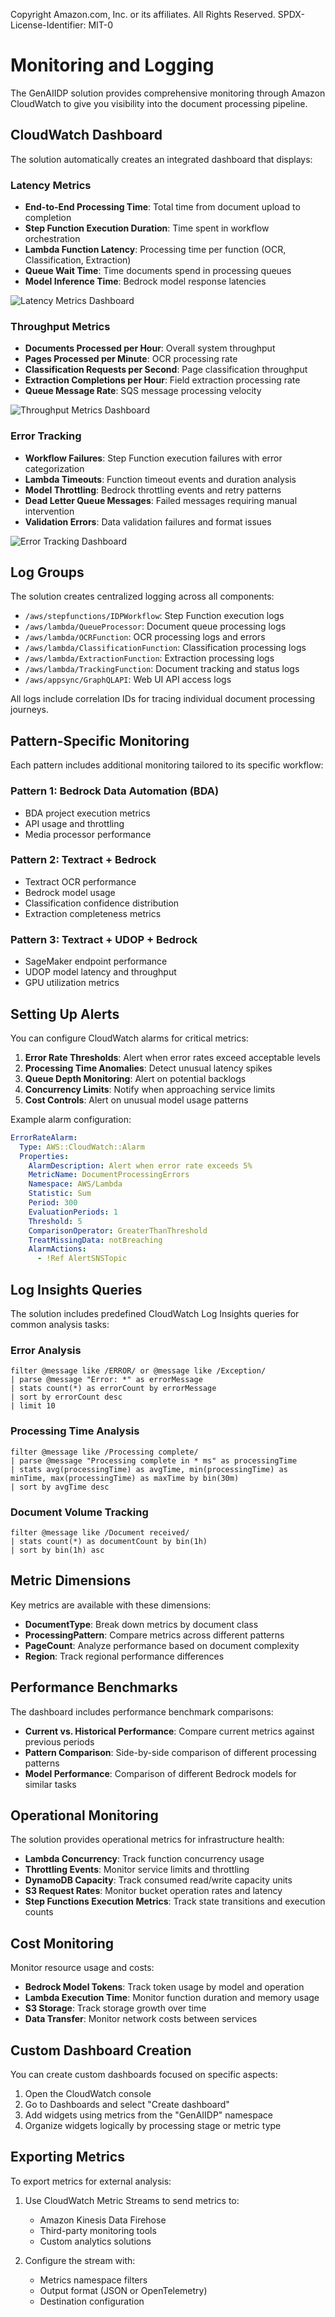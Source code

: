 Copyright Amazon.com, Inc. or its affiliates. All Rights Reserved.
SPDX-License-Identifier: MIT-0

# Monitoring and Logging

The GenAIIDP solution provides comprehensive monitoring through Amazon CloudWatch to give you visibility into the document processing pipeline.

## CloudWatch Dashboard

The solution automatically creates an integrated dashboard that displays:

### Latency Metrics

- **End-to-End Processing Time**: Total time from document upload to completion
- **Step Function Execution Duration**: Time spent in workflow orchestration
- **Lambda Function Latency**: Processing time per function (OCR, Classification, Extraction)
- **Queue Wait Time**: Time documents spend in processing queues
- **Model Inference Time**: Bedrock model response latencies

![Latency Metrics Dashboard](../images/Dashboard1.png)

### Throughput Metrics

- **Documents Processed per Hour**: Overall system throughput
- **Pages Processed per Minute**: OCR processing rate
- **Classification Requests per Second**: Page classification throughput
- **Extraction Completions per Hour**: Field extraction processing rate
- **Queue Message Rate**: SQS message processing velocity

![Throughput Metrics Dashboard](../images/Dashboard2.png)

### Error Tracking

- **Workflow Failures**: Step Function execution failures with error categorization
- **Lambda Timeouts**: Function timeout events and duration analysis
- **Model Throttling**: Bedrock throttling events and retry patterns
- **Dead Letter Queue Messages**: Failed messages requiring manual intervention
- **Validation Errors**: Data validation failures and format issues

![Error Tracking Dashboard](../images/Dashboard3.png)

## Log Groups

The solution creates centralized logging across all components:

- `/aws/stepfunctions/IDPWorkflow`: Step Function execution logs
- `/aws/lambda/QueueProcessor`: Document queue processing logs
- `/aws/lambda/OCRFunction`: OCR processing logs and errors
- `/aws/lambda/ClassificationFunction`: Classification processing logs
- `/aws/lambda/ExtractionFunction`: Extraction processing logs
- `/aws/lambda/TrackingFunction`: Document tracking and status logs
- `/aws/appsync/GraphQLAPI`: Web UI API access logs

All logs include correlation IDs for tracing individual document processing journeys.

## Pattern-Specific Monitoring

Each pattern includes additional monitoring tailored to its specific workflow:

### Pattern 1: Bedrock Data Automation (BDA)
- BDA project execution metrics
- API usage and throttling
- Media processor performance

### Pattern 2: Textract + Bedrock
- Textract OCR performance
- Bedrock model usage
- Classification confidence distribution
- Extraction completeness metrics

### Pattern 3: Textract + UDOP + Bedrock
- SageMaker endpoint performance
- UDOP model latency and throughput
- GPU utilization metrics

## Setting Up Alerts

You can configure CloudWatch alarms for critical metrics:

1. **Error Rate Thresholds**: Alert when error rates exceed acceptable levels
2. **Processing Time Anomalies**: Detect unusual latency spikes
3. **Queue Depth Monitoring**: Alert on potential backlogs
4. **Concurrency Limits**: Notify when approaching service limits
5. **Cost Controls**: Alert on unusual model usage patterns

Example alarm configuration:

```yaml
ErrorRateAlarm:
  Type: AWS::CloudWatch::Alarm
  Properties:
    AlarmDescription: Alert when error rate exceeds 5%
    MetricName: DocumentProcessingErrors
    Namespace: AWS/Lambda
    Statistic: Sum
    Period: 300
    EvaluationPeriods: 1
    Threshold: 5
    ComparisonOperator: GreaterThanThreshold
    TreatMissingData: notBreaching
    AlarmActions:
      - !Ref AlertSNSTopic
```

## Log Insights Queries

The solution includes predefined CloudWatch Log Insights queries for common analysis tasks:

### Error Analysis

```
filter @message like /ERROR/ or @message like /Exception/
| parse @message "Error: *" as errorMessage
| stats count(*) as errorCount by errorMessage
| sort by errorCount desc
| limit 10
```

### Processing Time Analysis

```
filter @message like /Processing complete/
| parse @message "Processing complete in * ms" as processingTime
| stats avg(processingTime) as avgTime, min(processingTime) as minTime, max(processingTime) as maxTime by bin(30m)
| sort by avgTime desc
```

### Document Volume Tracking

```
filter @message like /Document received/
| stats count(*) as documentCount by bin(1h)
| sort by bin(1h) asc
```

## Metric Dimensions

Key metrics are available with these dimensions:

- **DocumentType**: Break down metrics by document class
- **ProcessingPattern**: Compare metrics across different patterns
- **PageCount**: Analyze performance based on document complexity
- **Region**: Track regional performance differences

## Performance Benchmarks

The dashboard includes performance benchmark comparisons:

- **Current vs. Historical Performance**: Compare current metrics against previous periods
- **Pattern Comparison**: Side-by-side comparison of different processing patterns
- **Model Performance**: Comparison of different Bedrock models for similar tasks

## Operational Monitoring

The solution provides operational metrics for infrastructure health:

- **Lambda Concurrency**: Track function concurrency usage
- **Throttling Events**: Monitor service limits and throttling
- **DynamoDB Capacity**: Track consumed read/write capacity units
- **S3 Request Rates**: Monitor bucket operation rates and latency
- **Step Functions Execution Metrics**: Track state transitions and execution counts

## Cost Monitoring

Monitor resource usage and costs:

- **Bedrock Model Tokens**: Track token usage by model and operation
- **Lambda Execution Time**: Monitor function duration and memory usage
- **S3 Storage**: Track storage growth over time
- **Data Transfer**: Monitor network costs between services

## Custom Dashboard Creation

You can create custom dashboards focused on specific aspects:

1. Open the CloudWatch console
2. Go to Dashboards and select "Create dashboard"
3. Add widgets using metrics from the "GenAIIDP" namespace
4. Organize widgets logically by processing stage or metric type

## Exporting Metrics

To export metrics for external analysis:

1. Use CloudWatch Metric Streams to send metrics to:
   - Amazon Kinesis Data Firehose
   - Third-party monitoring tools
   - Custom analytics solutions

2. Configure the stream with:
   - Metrics namespace filters
   - Output format (JSON or OpenTelemetry)
   - Destination configuration
